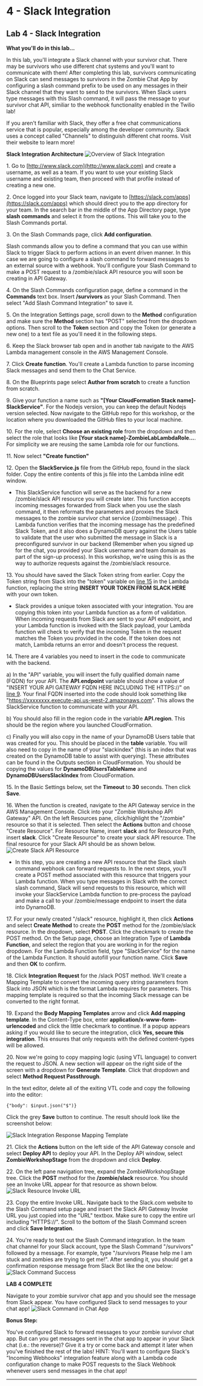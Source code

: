 # 4 - Slack Integration

## Lab 4 - Slack Integration

**What you'll do in this lab...**

In this lab, you'll integrate a Slack channel with your survivor chat. There may be survivors who use different chat systems and you'll want to communicate with them! After completing this lab, survivors communicating on Slack can send messages to survivors in the Zombie Chat App by configuring a slash command prefix to be used on any messages in their Slack channel that they want to send to the survivors. When Slack users type messages with this Slash command, it will pass the message to your survivor chat API, similiar to the webhook functionality enabled in the Twilio lab!

If you aren't familiar with Slack, they offer a free chat communications service that is popular, especially among the developer community. Slack uses a concept called "Channels" to distinguish different chat rooms. Visit their website to learn more!

**Slack Integration Architecture**
![Overview of Slack Integration](/Images/SlackOverview.png)

1\. Go to [http://www.slack.com](http://www.slack.com) and create a username, as well as a team. If you want to use your existing Slack username and existing team, then proceed with that profile instead of creating a new one.

2\. Once logged into your Slack team, navigate to [https://slack.com/apps](https://slack.com/apps) which should direct you to the app directory for your team. In the search bar in the middle of the App Directory page, type **slash commands** and select it from the options. This will take you to the Slash Commands portal. 

3\. On the Slash Commands page, click **Add configuration**. 

Slash commands allow you to define a command that you can use within Slack to trigger  Slack to perform actions in an event driven manner. In this case we are going to configure a slash command to forward messages to an external source with a webhook. You'll configure your Slash Command to make a POST request to a /zombie/slack API resource you will soon be creating in API Gateway. 

4\. On the Slash Commands configuration page, define a command in the **Commands** text box. Insert **/survivors** as your Slash Command. Then select "Add Slash Command Integration" to save it.

5\. On the Integration Settings page, scroll down to the **Method** configuration and make sure the **Method** section has "POST" selected from the dropdown options. Then scroll to the **Token** section and copy the Token (or generate a new one) to a text file as you'll need it in the following steps.

6\. Keep the Slack browser tab open and in another tab navigate to the AWS Lambda management console in the AWS Management Console.

7\. Click **Create function**. You'll create a Lambda function to parse incoming Slack messages and send them to the Chat Service.

8\. On the Blueprints page select **Author from scratch** to create a function from scratch. 

9\. Give your function a name such as **"[Your CloudFormation Stack name]-SlackService"**. For the Nodejs version, you can keep the default Nodejs version selected. Now navigate to the GitHub repo for this workshop, or the location where you downloaded the GitHub files to your local machine.

10\. For the role, select **Choose an existing role** from the dropdown and then select the role that looks like **[Your stack name]-ZombieLabLambdaRole...**. For simplicity we are reusing the same Lambda role for our functions.

11\. Now select **"Create function"**

12\. Open the **SlackService.js** file from the GitHub repo, found in the slack folder. Copy the entire contents of this js file into the Lambda inline edit window.

* This SlackService function will serve as the backend for a new /zombie/slack API resource you will create later. This function accepts incoming messages forwarded from Slack when you use the slash command, it then reformats the parameters and proxies the Slack messages to the zombie survivor chat service (/zombi/message) . This Lambda function verifies that the incoming message has the predefined Slack Token, and it also does a DynamoDB query against the Users table to validate that the user who submitted the message in Slack is a preconfigured survivor in our backend (Remember when you signed up for the chat, you provided your Slack username and team domain as part of the sign-up process). In this workshop, we're using this is as the way to authorize requests against the /zombie/slack resource.

13\. You should have saved the Slack Token string from earlier. Copy the Token string from Slack into the "token" variable on [line 15](/Slack/SlackService.js#L15) in the Lambda function, replacing the string **INSERT YOUR TOKEN FROM SLACK HERE** with your own token.

* Slack provides a unique token associated with your integration. You are copying this token into your Lambda function as a form of validation. When incoming requests from Slack are sent to your API endpoint, and your Lambda function is invoked with the Slack payload, your Lambda function will check to verify that the incoming Token in the request matches the Token you provided in the code. If the token does not match, Lambda returns an error and doesn't process the request.

14\. There are 4 variables you need to insert in the code to communicate with the backend.

a) In the "API" variable, you will insert the fully qualified domain name (FQDN) for your API. The **API.endpoint** variable should show a value of "INSERT YOUR API GATEWAY FQDN HERE INCLUDING THE HTTPS://" on [line 9](/Slack/SlackService.js#L9). Your final FQDN inserted into the code should look something like "https://xxxxxxxx.execute-api.us-west-2.amazonaws.com". This allows the SlackService function to communicate with your API.

b) You should also fill in the region code in the variable **API.region**. This should be the region where you launched CloudFormation.

c) Finally you will also copy in the name of your DynamoDB Users table that was created for you. This should be placed in the **table** variable. You will also need to copy in the name of your "slackindex" (this is an index that was created on the DynamoDB table to assist with querying). These attributes can be found in the Outputs section in CloudFormation. You should be copying the values for **DynamoDBUsersTableName** and **DynamoDBUsersSlackIndex** from CloudFormation.

15\. In the Basic Settings below, set the **Timeout** to **30** seconds. Then click **Save**.

16\. When the function is created, navigate to the API Gateway service in the AWS Management Console. Click into your "Zombie Workshop API Gateway" API. On the left Resources pane, click/highlight the "/zombie" resource so that it is selected. Then select the **Actions** button and choose "Create Resource". For Resource Name, insert **slack** and for Resource Path, insert **slack**. Click "Create Resource" to create your slack API resource. The final resource for your Slack API should be as shown below.
![Create Slack API Resource](/Images/Slack-Step17.png)

*  In this step, you are creating a new API resource that the Slack slash command webhook can forward requests to. In the next steps, you'll create a POST method associated with this resource that triggers your Lambda function. When you type messages in Slack with the correct slash command, Slack will send requests to this resource, which will invoke your SlackService Lambda function to pre-process the payload and make a call to your /zombie/message endpoint to insert the data into DynamoDB.

17\. For your newly created "/slack" resource, highlight it, then click **Actions** and select **Create Method** to create the **POST** method for the /zombie/slack resource. In the dropdown, select **POST**. Click the checkmark to create the POST method. On the Setup page, choose an Integration Type of **Lambda Function**, and select the region that you are working in for the region dropdown. For the Lambda Function field, type "SlackService" for the name of the Lambda Function. It should autofill your function name. Click **Save** and then **OK** to confirm.

18\. Click **Integration Request** for the /slack POST method. We'll create a Mapping Template to convert the incoming query string parameters from Slack into JSON which is the format Lambda requires for parameters. This mapping template is required so that the incoming Slack message can be converted to the right format.

19\. Expand the **Body Mapping Templates** arrow and click **Add mapping template**. In the Content-Type box, enter **application/x-www-form-urlencoded** and click the little checkmark to continue. If a popup appears asking if you would like to secure the integration, click **Yes, secure this integration**. This ensures that only requests with the defined content-types will be allowed.

20\. Now we're going to copy mapping logic (using VTL language) to convert the request to JSON. A new section will appear on the right side of the screen with a dropdown for **Generate Template**. Click that dropdown and select **Method Request Passthrough**.

In the text editor, delete all of the exiting VTL code and copy the following into the editor:

```
{"body": $input.json("$")}
```

Click the grey **Save** button to continue. The result should look like the screenshot below:

![Slack Integration Response Mapping Template](/Images/Slack-Step20.png)

21\. Click the **Actions** button on the left side of the API Gateway console and select **Deploy API** to deploy your API. In the Deploy API window, select **ZombieWorkshopStage** from the dropdown and click **Deploy**.

22\. On the left pane navigation tree, expand the ZombieWorkshopStage tree. Click the **POST** method for the **/zombie/slack** resource. You should see an Invoke URL appear for that resource as shown below.
![Slack Resource Invoke URL](/Images/Slack-Step22.png)

23\. Copy the entire Invoke URL. Navigate back to the Slack.com website to the Slash Command setup page and insert the Slack API Gateway Invoke URL you just copied into the "URL" textbox. Make sure to copy the entire url including "HTTPS://". Scroll to the bottom of the Slash Command screen and click **Save Integration**.

24\. You're ready to test out the Slash Command integration. In the team chat channel for your Slack account, type the Slash Command "/survivors" followed by a message. For example, type "/survivors Please help me I am stuck and zombies are trying to get me!". After sending it, you should get a confirmation response message from Slack Bot like the one below:
![Slack Command Success](/Images/Slack-Step24.png)

**LAB 4 COMPLETE**

Navigate to your zombie survivor chat app and you should see the message from Slack appear. You have configured Slack to send messages to your chat app!
![Slack Command in Chat App](/Images/Slack-Step25.png)

**Bonus Step:**

You've configured Slack to forward messages to your zombie survivor chat app. But can you get messages sent in the chat app to appear in your Slack chat (i.e.: the reverse)? Give it a try or come back and attempt it later when you've finished the rest of the labs! HINT: You'll want to configure Slack's "Incoming Webhooks" integration feature along with a Lambda code configuration change to make POST requests to the Slack Webhook whenever users send messages in the chat app!

* * *

